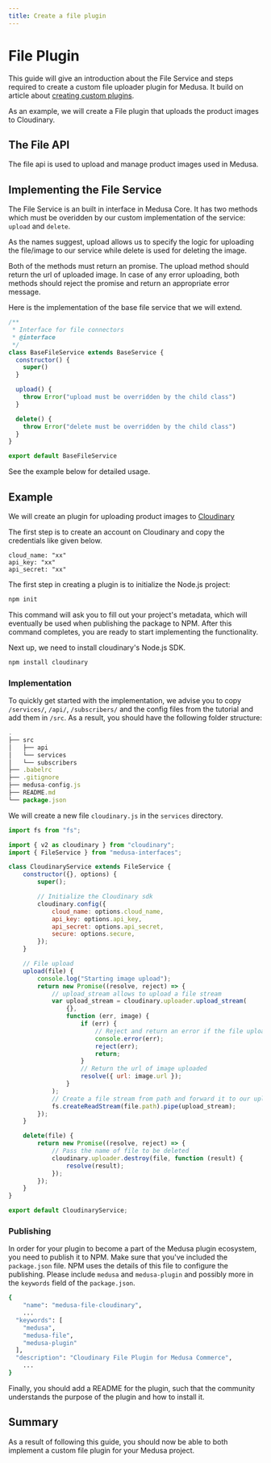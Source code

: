 ```yaml
---
title: Create a file plugin
---
```


# File Plugin

This guide will give an introduction about the File Service and steps required to create a custom file uploader plugin for Medusa. It build on article about [creating custom plugins](https://docs.medusajs.com/guides/plugins). 

As an example, we will create a File plugin that uploads the product images to Cloudinary. 

## The File API

The file api is used to upload and manage product images used in Medusa. 

## Implementing the File Service

The File Service is an built in interface in Medusa Core. It has two methods which must be overidden by our custom implementation of the service: `upload` and `delete`.

As the names suggest, upload allows us to specify the logic for uploading the file/image to our service while delete is used for deleting the image.

Both of the methods must return an promise.
The upload method should return the url of uploaded image.
In case of any error uploading, both methods should reject the promise and return an appropriate error message.

Here is the implementation of the base file service that we will extend. 
```javascript
/**
 * Interface for file connectors
 * @interface
 */
class BaseFileService extends BaseService {
  constructor() {
    super()
  }

  upload() {
    throw Error("upload must be overridden by the child class")
  }

  delete() {
    throw Error("delete must be overridden by the child class")
  }
}

export default BaseFileService
```

See the example below for detailed usage.

## Example

We will create an plugin for uploading product images to [Cloudinary](https://cloudinary.com/)

The first step is to create an account on Cloudinary and copy the credentials like given below. 

```
cloud_name: "xx"
api_key: "xx"
api_secret: "xx"

```

The first step in creating a plugin is to initialize the Node.js project:

```bash npm2yarn
npm init
```

This command will ask you to fill out your project's metadata, which will eventually be used when publishing the package to NPM. After this command completes, you are ready to start implementing the functionality.

Next up, we need to install cloudinary's Node.js SDK.

```bash npm2yarn
npm install cloudinary
```

### Implementation

To quickly get started with the implementation, we advise you to copy `/services/`, `/api/`, `/subscribers/` and the config files from the tutorial and add them in `/src`. As a result, you should have the following folder structure:

```js
.
├── src
│   ├── api
│   └── services
│   └── subscribers
├── .babelrc
├── .gitignore
├── medusa-config.js
├── README.md
└── package.json
```

We will create a new file `cloudinary.js` in the `services` directory.

```javascript
import fs from "fs";

import { v2 as cloudinary } from "cloudinary";
import { FileService } from "medusa-interfaces";

class CloudinaryService extends FileService {
	constructor({}, options) {
		super();

        // Initialize the Cloudinary sdk
		cloudinary.config({
            cloud_name: options.cloud_name,
            api_key: options.api_key,
            api_secret: options.api_secret,
            secure: options.secure,
        });
	}

	// File upload
	upload(file) {
		console.log("Starting image upload");
		return new Promise((resolve, reject) => {
            // upload_stream allows to upload a file stream
			var upload_stream = cloudinary.uploader.upload_stream(
				{},
				function (err, image) {
					if (err) {
                        // Reject and return an error if the file upload failed
						console.error(err);
						reject(err);
						return;
					}
                    // Return the url of image uploaded
					resolve({ url: image.url });
				}
			);
            // Create a file stream from path and forward it to our uploader
			fs.createReadStream(file.path).pipe(upload_stream);
		});
	}

	delete(file) {
		return new Promise((resolve, reject) => {
			// Pass the name of file to be deleted
			cloudinary.uploader.destroy(file, function (result) {
				resolve(result);
			});
		});
	}
}

export default CloudinaryService;
```

### Publishing

In order for your plugin to become a part of the Medusa plugin ecosystem, you need to publish it to NPM. Make sure that you've included the `package.json` file. NPM uses the details of this file to configure the publishing. Please include `medusa` and `medusa-plugin` and possibly more in the `keywords` field of the `package.json`.

```bash
{
	"name": "medusa-file-cloudinary",
	...
  "keywords": [
    "medusa",
    "medusa-file",
    "medusa-plugin"
  ],
  "description": "Cloudinary File Plugin for Medusa Commerce",
	...
}
```

Finally, you should add a README for the plugin, such that the community understands the purpose of the plugin and how to install it.


## Summary

As a result of following this guide, you should now be able to both implement a custom file plugin for your Medusa project.
